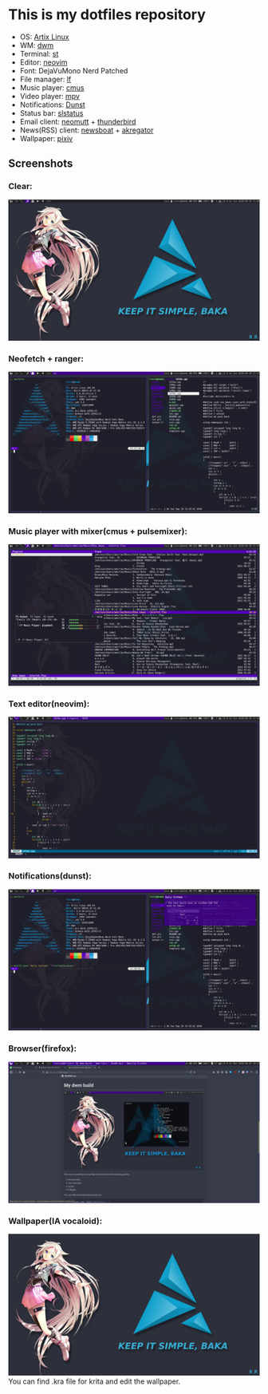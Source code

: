 # This is my dotfiles repository

- OS: [Artix Linux](https://www.artixlinux.org/)
- WM: [dwm](https://dwm.suckless.org/)
- Terminal: [st](https://st.suckless.org/)
- Editor: [neovim](https://neovim.io/)
- Font: DejaVuMono Nerd Patched
- File manager: [lf](https://github.com/gokcehan/lf)
- Music player: [cmus](https://github.com/cmus/cmus)
- Video player: [mpv](https://mpv.io/)
- Notifications: [Dunst](https://github.com/dunst-project/dunst)
- Status bar: [slstatus](https://tools.suckless.org/slstatus/)
- Email client: [neomutt](https://neomutt.org/) + [thunderbird](https://www.thunderbird.net)
- News(RSS) client: [newsboat](https://newsboat.org/) + [akregator](https://userbase.kde.org/Akregator)
- Wallpaper: [pixiv](https://www.pixiv.net/en/artworks/23346358)

## Screenshots

### Clear:
![clear](clear.png)

### Neofetch + ranger:
![neofetch](neofetch.png)

### Music player with mixer(cmus + pulsemixer):
![cmus](cmus.png)

### Text editor(neovim):
![neovim](vim.png)

### Notifications(dunst):
![dunst](dunst.png)

### Browser(firefox):
![firefox](firefox.png)

### Wallpaper(IA vocaloid):
![wall](wall.png)
You can find .kra file for krita and edit the wallpaper.
